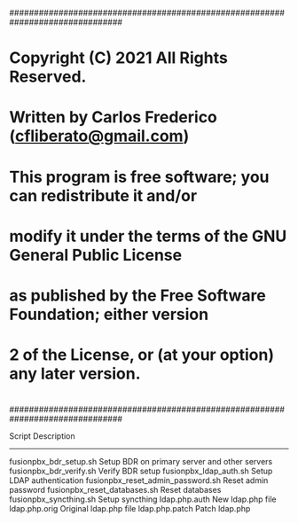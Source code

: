 ###############################################################################
#
# Copyright (C) 2021 All Rights Reserved.
# Written by Carlos Frederico (cfliberato@gmail.com)
#
# This program is free software; you can redistribute it and/or
# modify it under the terms of the GNU General Public License
# as published by the Free Software Foundation; either version
# 2 of the License, or (at your option) any later version.
#
###############################################################################

Script					Description
---------------------------------	-----------------------------------------------------------------------------------------------
fusionpbx_bdr_setup.sh			Setup BDR on primary server and other servers
fusionpbx_bdr_verify.sh			Verify BDR setup
fusionpbx_ldap_auth.sh			Setup LDAP authentication
fusionpbx_reset_admin_password.sh	Reset admin password
fusionpbx_reset_databases.sh		Reset databases
fusionpbx_syncthing.sh			Setup syncthing
ldap.php.auth				New ldap.php file
ldap.php.orig				Original ldap.php file
ldap.php.patch				Patch ldap.php
